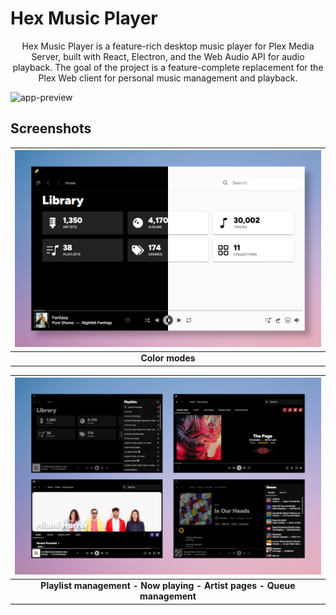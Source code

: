# Hex Music Player

<p align="center">
Hex Music Player is a feature-rich desktop music player for Plex Media Server, built with React, Electron, and the Web Audio API for audio playback. The goal of the project is a feature-complete replacement for the Plex Web client for personal music management and playback.
</p>

![app-preview](previews/hex-preview.webp)

## Screenshots

| ![dark-light](previews/home.png) |
|:--:|
| **Color modes** |

| ![quad-images](previews/quad-images.png) |
|:--:|
| **Playlist management - Now playing - Artist pages - Queue management** |
